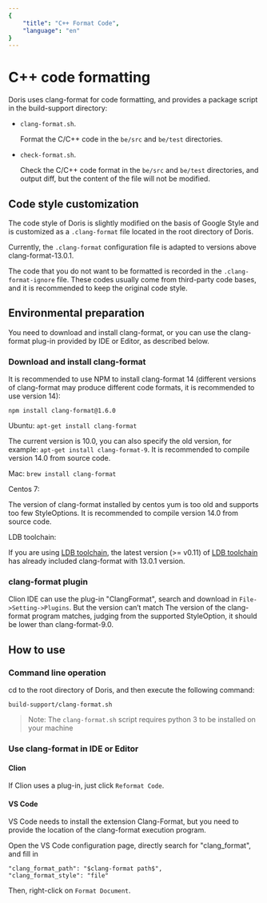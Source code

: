 ```yaml
---
{
    "title": "C++ Format Code",
    "language": "en"
}
---
```


<!-- 
Licensed to the Apache Software Foundation (ASF) under one
or more contributor license agreements.  See the NOTICE file
distributed with this work for additional information
regarding copyright ownership.  The ASF licenses this file
to you under the Apache License, Version 2.0 (the
"License"); you may not use this file except in compliance
with the License.  You may obtain a copy of the License at

  http://www.apache.org/licenses/LICENSE-2.0

Unless required by applicable law or agreed to in writing,
software distributed under the License is distributed on an
"AS IS" BASIS, WITHOUT WARRANTIES OR CONDITIONS OF ANY
KIND, either express or implied.  See the License for the
specific language governing permissions and limitations
under the License.
-->

# C++ code formatting

Doris uses clang-format for code formatting, and provides a package script in the build-support directory:

* `clang-format.sh`.

    Format the C/C++ code in the `be/src` and `be/test` directories.

* `check-format.sh`.

    Check the C/C++ code format in the `be/src` and `be/test` directories, and output diff, but the content of the file will not be modified.

## Code style customization

The code style of Doris is slightly modified on the basis of Google Style and is customized as a `.clang-format` file located in the root directory of Doris.

Currently, the `.clang-format` configuration file is adapted to versions above clang-format-13.0.1.

The code that you do not want to be formatted is recorded in the `.clang-format-ignore` file. These codes usually come from third-party code bases, and it is recommended to keep the original code style.

## Environmental preparation

You need to download and install clang-format, or you can use the clang-format plug-in provided by IDE or Editor, as described below.

### Download and install clang-format

It is recommended to use NPM to install clang-format 14 (different versions of clang-format may produce different code formats, it is recommended to use version 14):

`npm install clang-format@1.6.0`

Ubuntu: `apt-get install clang-format`

The current version is 10.0, you can also specify the old version, for example: `apt-get install clang-format-9`. It is recommended to compile version 14.0 from source code.

Mac: `brew install clang-format`

Centos 7:

The version of clang-format installed by centos yum is too old and supports too few StyleOptions. It is recommended to compile version 14.0 from source code.

LDB toolchain:

If you are using [LDB toolchain](http://doris.incubator.apache.org/install/source-install/compilation-with-ldb-toolchain.html),
the latest version (>= v0.11) of [LDB toolchain](https://github.com/amosbird/ldb_toolchain_gen/releases) has already included clang-format with 13.0.1 version.

### clang-format plugin

Clion IDE can use the plug-in "ClangFormat", search and download in `File->Setting->Plugins`. But the version can’t match
The version of the clang-format program matches, judging from the supported StyleOption, it should be lower than clang-format-9.0.

## How to use

### Command line operation

cd to the root directory of Doris, and then execute the following command:

`build-support/clang-format.sh`

> Note: The `clang-format.sh` script requires python 3 to be installed on your machine

### Use clang-format in IDE or Editor

#### Clion

If Clion uses a plug-in, just click `Reformat Code`.

#### VS Code

VS Code needs to install the extension Clang-Format, but you need to provide the location of the clang-format execution program.

Open the VS Code configuration page, directly search for "clang_format", and fill in

```
"clang_format_path": "$clang-format path$",
"clang_format_style": "file"
```

Then, right-click on `Format Document`.
